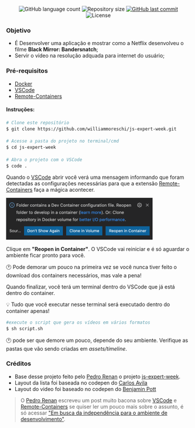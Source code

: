 <p  align="center">
<img  alt="GitHub language count"  src="https://img.shields.io/github/languages/count/williammoreschi/js-expert-week">
<img  alt="Repository size"  src="https://img.shields.io/github/repo-size/williammoreschi/js-expert-week">
<a  href="https://github.com/tgmarinho/README-ecoleta/commits/master">
<img  alt="GitHub last commit"  src="https://img.shields.io/github/last-commit/williammoreschi/js-expert-week">
</a>
<img  alt="License"  src="https://img.shields.io/badge/license-MIT-brightgreen">
</p>

### Objetivo
- É Desenvolver uma aplicação e mostrar como a Netflix desenvolveu o filme **Black Mirror: Bandersnatch**;
- Servir o vídeo na resolução adquada para internet do usuário;

### Pré-requisitos
- [Docker](https://www.docker.com/get-started)
- [VSCode](https://code.visualstudio.com/download)
- [Remote-Containers](https://marketplace.visualstudio.com/items?itemName=ms-vscode-remote.remote-containers)

#### Instruções:

```bash
# Clone este repositório
$ git clone https://github.com/williammoreschi/js-expert-week.git

# Acesse a pasta do projeto no terminal/cmd
$ cd js-expert-week

# Abra o projeto com o VSCode
$ code .
```

Quando o [VSCode](https://code.visualstudio.com/download) abrir você verá uma mensagem informando que foram detectadas as configurações necessárias para que a extensão [Remote-Containers](https://marketplace.visualstudio.com/items?itemName=ms-vscode-remote.remote-containers) faça a mágica acontecer.

<img  alt="Remote Containers Dialog"  title="Remote Containers Dialog"  src="./assets/remote-containers-dialog.png"  width="400px">

Clique em **"Reopen in Container"**. O VSCode vai reiniciar e é só aguardar o ambiente ficar pronto para você.

🕐 Pode demorar um pouco na primeira vez se você nunca tiver feito o download dos containers necessários, mas vale a pena!
  

Quando finalizar, você terá um terminal dentro do VSCode que já está dentro do container.

💡 Tudo que você executar nesse terminal será executado dentro do container apenas!

```bash
#execute o script que gera os vídeos em vários formatos
$ sh script.sh
```

🕐 pode ser que demore um pouco, depende do seu ambiente. Verifique as pastas que vão sendo criadas em *assets/timeline*.

### Créditos
- Base desse projeto feito pelo [Pedro Renan](https://github.com/pedrorenan) o projeto [js-expert-week](https://github.com/pedrorenan/js-expert-week). 
- Layout da lista foi baseada no codepen do [Carlos Avila](https://codepen.io/cb2307/pen/XYxyeY)
- Layout do video foi baseado no codepen do [Benjamin Pott](https://codepen.io/benjipott/pen/JELELN)


>O [Pedro Renan](https://github.com/pedrorenan) escreveu um post muito bacona sobre [VSCode](https://code.visualstudio.com/download) e [Remote-Containers](https://marketplace.visualstudio.com/items?itemName=ms-vscode-remote.remote-containers) se quiser ler um pouco mais sobre o assunto, é só acessar ["Em busca da independência para o ambiente de desenvolvimento"](https://medium.com/@pedrorenan/em-busca-da-independ%C3%AAncia-para-o-ambiente-de-desenvolvimento-2adc22f6f250).